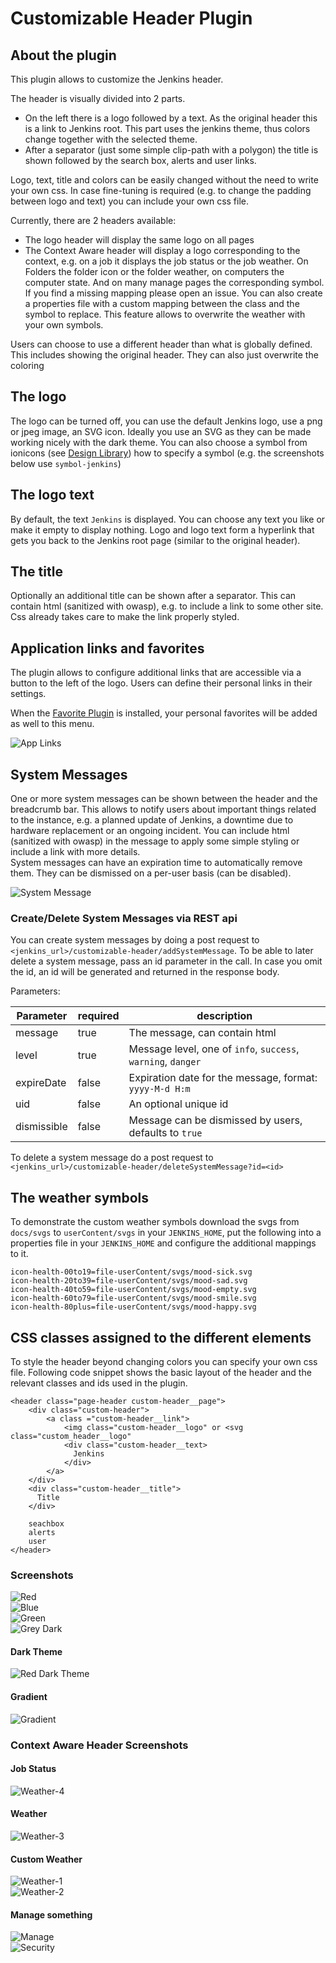 Customizable Header Plugin
==========

## About the plugin
This plugin allows to customize the Jenkins header.

The header is visually divided into 2 parts. 
- On the left there is a logo followed by a text. As the original header this is a link to Jenkins root. 
This part uses the jenkins theme, thus colors change together with the selected theme.
- After a separator (just some simple clip-path with a polygon) the title is shown followed by the search box, alerts and user links.

Logo, text, title and colors can be easily changed without the need to write your own css.
In case fine-tuning is required (e.g. to change the padding between logo and text) you can include your own css file. 

Currently, there are 2 headers available:
- The logo header will display the same logo on all pages
- The Context Aware header will display a logo corresponding to the context, e.g. on a job it displays 
  the job status or the job weather. On Folders the folder icon or the folder weather, on computers the computer state.
  And on many manage pages the corresponding symbol. If you find a missing mapping please open an issue. You can also
  create a properties file with a custom mapping between the class and the symbol to replace. This feature allows to overwrite
  the weather with your own symbols.

Users can choose to use a different header than what is globally defined.
This includes showing the original header. They can also just overwrite the coloring

## The logo
The logo can be turned off, you can use the default Jenkins logo, use a png or jpeg image, an SVG icon.
Ideally you use an SVG as they can be made working nicely with the dark theme.
You can also choose a symbol from ionicons (see [Design Library](https://weekly.ci.jenkins.io/design-library/Symbols/))
how to specify a symbol (e.g. the screenshots below use `symbol-jenkins`)

## The logo text
By default, the text `Jenkins` is displayed. You can choose any text you like or make it empty to display nothing.
Logo and logo text form a hyperlink that gets you back to the Jenkins root page (similar to the original header).

## The title
Optionally an additional title can be shown after a separator. This can contain html (sanitized with owasp), e.g. to 
include a link to some other site. Css already takes care to make the link properly styled.

## Application links and favorites
The plugin allows to configure additional links that are accessible via a button to the left of the logo. Users can define their personal
links in their settings.

When the [Favorite Plugin](https://plugins.jenkins.io/favorite) is installed, your personal favorites will
be added as well to this menu.

![App Links](/docs/pics/app-links.png)<br/>

## System Messages
One or more system messages can be shown between the header and the breadcrumb bar. This allows to notify users about important
things related to the instance, e.g. a planned update of Jenkins, a downtime due to hardware replacement or an ongoing 
incident. You can include html (sanitized with owasp) in the message to apply some simple styling or include a link
with more details.<br/>
System messages can have an expiration time to automatically remove them. They can be dismissed on a per-user basis (can be disabled). 

![System Message](/docs/pics/system-message.png)<br/>

### Create/Delete System Messages via REST api
You can create system messages by doing a post request to `<jenkins_url>/customizable-header/addSystemMessage`.
To be able to later delete a system message, pass an id parameter in the call. In case you omit the id, an id will be generated and returned in the response body.

Parameters:

| Parameter    | required | description                                                  |
|--------------|----------|--------------------------------------------------------------|
| message      | true     | The message, can contain html                                |
| level        | true     | Message level, one of `info`, `success`, `warning`, `danger` |
| expireDate   | false    | Expiration date for the message, format: `yyyy-M-d H:m`      |
| uid          | false    | An optional unique id                                        |
| dismissible  | false    | Message can be dismissed by users, defaults to `true`        |

To delete a system message do a post request to `<jenkins_url>/customizable-header/deleteSystemMessage?id=<id>`

## The weather symbols
To demonstrate the custom weather symbols download the svgs from `docs/svgs` to `userContent/svgs` in your
`JENKINS_HOME`, put the following into a properties file in your `JENKINS_HOME` and configure the additional mappings
to it.
```
icon-health-00to19=file-userContent/svgs/mood-sick.svg
icon-health-20to39=file-userContent/svgs/mood-sad.svg
icon-health-40to59=file-userContent/svgs/mood-empty.svg
icon-health-60to79=file-userContent/svgs/mood-smile.svg
icon-health-80plus=file-userContent/svgs/mood-happy.svg
```

## CSS classes assigned to the different elements
To style the header beyond changing colors you can specify your own css file.
Following code snippet shows the basic layout of the header and the relevant classes and ids used in the plugin.
```
<header class="page-header custom-header__page">
    <div class="custom-header">
        <a class ="custom-header__link">
            <img class="custom-header__logo" or <svg class="custom_header__logo"
            <div class="custom-header__text>
              Jenkins
            </div>
        </a>
    </div>
    <div class="custom-header__title">
      Title
    </div>
    
    seachbox
    alerts
    user
</header>
```


### Screenshots
![Red](/docs/pics/red-header.png)<br/>
![Blue](/docs/pics/blue-header.png)<br/>
![Green](/docs/pics/green-header.png)<br/>
![Grey Dark](/docs/pics/grey-header-dark-theme.png)

#### Dark Theme
![Red Dark Theme](/docs/pics/red-header-dark-theme.png)

#### Gradient
![Gradient](/docs/pics/gradient.png)

### Context Aware Header Screenshots
#### Job Status
![Weather-4](docs/pics/weather-4.png)

#### Weather
![Weather-3](docs/pics/weather-3.png)

#### Custom Weather
![Weather-1](docs/pics/weather-1.png)<br/>
![Weather-2](docs/pics/weather-2.png)

#### Manage something
![Manage](docs/pics/manage-jenkins.png)<br/>
![Security](docs/pics/configure-security.png)

